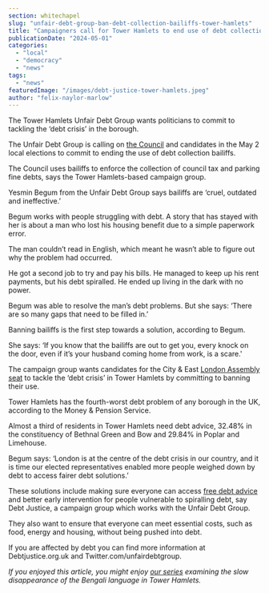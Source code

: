 ```yaml
---
section: whitechapel
slug: "unfair-debt-group-ban-debt-collection-bailiffs-tower-hamlets"
title: "Campaigners call for Tower Hamlets to end use of debt collection bailiffs"
publicationDate: "2024-05-01"
categories: 
  - "local"
  - "democracy"
  - "news"
tags: 
  - "news"
featuredImage: "/images/debt-justice-tower-hamlets.jpeg"
author: "felix-naylor-marlow"
---
```


The Tower Hamlets Unfair Debt Group wants politicians to commit to tackling the ‘debt crisis’ in the borough.

The Unfair Debt Group is calling on [the Council](https://romanroadlondon.com/mayor-lutfur-rahman-tower-hamlets-interview/) and candidates in the May 2 local elections to commit to ending the use of debt collection bailiffs.

The Council uses bailiffs to enforce the collection of council tax and parking fine debts, says the Tower Hamlets-based campaign group. 

Yesmin Begum from the Unfair Debt Group says bailiffs are ‘cruel, outdated and ineffective.’

Begum works with people struggling with debt. A story that has stayed with her is about a man who lost his housing benefit due to a simple paperwork error. 

The man couldn’t read in English, which meant he wasn’t able to figure out why the problem had occurred. 

He got a second job to try and pay his bills. He managed to keep up his rent payments, but his debt spiralled. He ended up living in the dark with no power.

Begum was able to resolve the man’s debt problems. But she says: ‘There are so many gaps that need to be filled in.’ 

Banning bailiffs is the first step towards a solution, according to Begum.

She says: ‘If you know that the bailiffs are out to get you, every knock on the door, even if it’s your husband coming home from work, is a scare.'

The campaign group wants candidates for the City & East [London Assembly seat](https://www.londonelects.org.uk/) to tackle the ‘debt crisis’ in Tower Hamlets by committing to banning their use. 

Tower Hamlets has the fourth-worst debt problem of any borough in the UK, according to the Money & Pension Service. 

Almost a third of residents in Tower Hamlets need debt advice, 32.48% in the constituency of Bethnal Green and Bow and 29.84% in Poplar and Limehouse.

Begum says: ‘London is at the centre of the debt crisis in our country, and it is time our elected representatives enabled more people weighed down by debt to access fairer debt solutions.’

These solutions include making sure everyone can access [free debt advice](https://whitechapellondon.co.uk/toynbee-hall-increases-free-legal-housing-advice/) and better early intervention for people vulnerable to spiralling debt, say Debt Justice, a campaign group which works with the Unfair Debt Group.

They also want to ensure that everyone can meet essential costs, such as food, energy and housing, without being pushed into debt. 

If you are affected by debt you can find more information at Debtjustice.org.uk and Twitter.com/unfairdebtgroup.

_If you enjoyed this article, you might enjoy [our series](https://whitechapellondon.co.uk/third-generation-british-bangladeshis-losing-bangla-native-tongue-tipping-point/) examining the slow disappearance of the Bengali language in Tower Hamlets._
